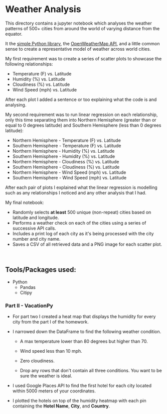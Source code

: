 # Weather Analysis

This directory contains a jupyter notebook which analyses the weather patterns of 500+ cities from around the world of varying distance from the equator.

It the [simple Python library](https://pypi.python.org/pypi/citipy), the [OpenWeatherMap API](https://openweathermap.org/api), and a little common sense to create a representative model of weather across world cities.

My first requirement was to create a series of scatter plots to showcase the following relationships:

* Temperature (F) vs. Latitude
* Humidity (%) vs. Latitude
* Cloudiness (%) vs. Latitude
* Wind Speed (mph) vs. Latitude

After each plot I added a sentence or too explaining what the code is and analysing.

My second requirement was to run linear regression on each relationship, only this time separating them into Northern Hemisphere (greater than or equal to 0 degrees latitude) and Southern Hemisphere (less than 0 degrees latitude):

* Northern Hemisphere - Temperature (F) vs. Latitude
* Southern Hemisphere - Temperature (F) vs. Latitude
* Northern Hemisphere - Humidity (%) vs. Latitude
* Southern Hemisphere - Humidity (%) vs. Latitude
* Northern Hemisphere - Cloudiness (%) vs. Latitude
* Southern Hemisphere - Cloudiness (%) vs. Latitude
* Northern Hemisphere - Wind Speed (mph) vs. Latitude
* Southern Hemisphere - Wind Speed (mph) vs. Latitude

After each pair of plots I explained what the linear regression is modelling such as any relationships I noticed and any other analysis that I had.

My final notebook:

* Randomly selects **at least** 500 unique (non-repeat) cities based on latitude and longitude.
* Performs a weather check on each of the cities using a series of successive API calls.
* Includes a print log of each city as it's being processed with the city number and city name.
* Saves a CSV of all retrieved data and a PNG image for each scatter plot.

<br>

## Tools/Packages used:
- Python
  - Pandas
  - Citipy


### Part II - VacationPy

* For part two I created a heat map that displays the humidity for every city from the part I of the homework.

* I narrowed down the DataFrame to find the following weather condition.

  * A max temperature lower than 80 degrees but higher than 70.

  * Wind speed less than 10 mph.

  * Zero cloudiness.

  * Drop any rows that don't contain all three conditions. You want to be sure the weather is ideal.

* I used Google Places API to find the first hotel for each city located within 5000 meters of your coordinates.

* I plotted the hotels on top of the humidity heatmap with each pin containing the **Hotel Name**, **City**, and **Country**.
